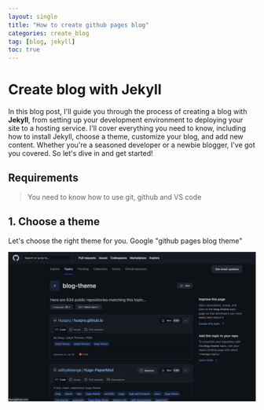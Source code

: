 ```yaml
---
layout: single
title: "How to create github pages blog"
categories: create_blog
tag: [blog, jekyll]
toc: true
---
```


# Create blog with Jekyll

In this blog post, I'll guide you through the process of creating a blog with **Jekyll**, from setting up your development environment to deploying your site to a hosting service.
I'll cover everything you need to know, including how to install Jekyll, choose a theme, customize your blog, and add new content. Whether you're a seasoned developer or a newbie blogger, I've got you covered. So let's dive in and get started!

## Requirements

> You need to know how to use git, github and VS code

## 1. Choose a theme

Let's choose the right theme for you. Google "github pages blog theme"

![Alt text](<../images/2023-02-20-how-to-use-Jekyll/Screen Shot 2023-02-25 at 10.18.45 PM.png>)
